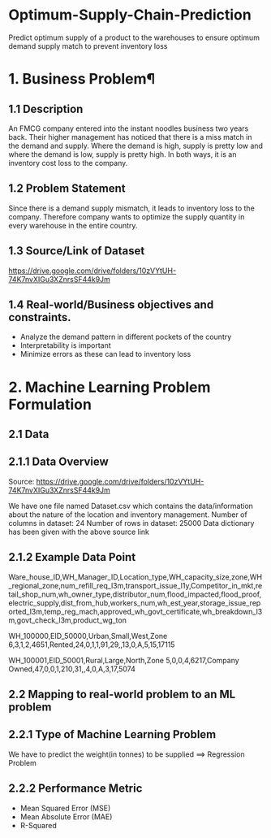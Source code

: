 # Optimum-Supply-Chain-Prediction
Predict optimum supply of a product to the warehouses to ensure optimum demand supply match to prevent inventory loss

# 1. Business Problem¶
## 1.1 Description
An FMCG company entered into the instant noodles business two years back. Their higher management has noticed that there is a miss match in the demand and supply. Where the demand is high, supply is pretty low and where the demand is low, supply is pretty high. In both ways, it is an inventory cost loss to the company.
## 1.2 Problem Statement
Since there is a demand supply mismatch, it leads to inventory loss to the company. Therefore company wants to optimize the supply quantity in every warehouse in the entire country.
## 1.3 Source/Link of Dataset
https://drive.google.com/drive/folders/10zVYtUH-74K7nvXIGu3XZnrsSF44k9Jm
## 1.4 Real-world/Business objectives and constraints.
- Analyze the demand pattern in different pockets of the country
- Interpretability is important
- Minimize errors as these can lead to inventory loss
# 2. Machine Learning Problem Formulation
## 2.1 Data
## 2.1.1 Data Overview
Source: https://drive.google.com/drive/folders/10zVYtUH-74K7nvXIGu3XZnrsSF44k9Jm

We have one file named Dataset.csv which contains the data/information about the nature of the location and inventory management.
Number of columns in dataset: 24
Number of rows in dataset: 25000
Data dictionary has been given with the above source link
## 2.1.2 Example Data Point
Ware_house_ID,WH_Manager_ID,Location_type,WH_capacity_size,zone,WH_regional_zone,num_refill_req_l3m,transport_issue_l1y,Competitor_in_mkt,retail_shop_num,wh_owner_type,distributor_num,flood_impacted,flood_proof,electric_supply,dist_from_hub,workers_num,wh_est_year,storage_issue_reported_l3m,temp_reg_mach,approved_wh_govt_certificate,wh_breakdown_l3m,govt_check_l3m,product_wg_ton

WH_100000,EID_50000,Urban,Small,West,Zone 6,3,1,2,4651,Rented,24,0,1,1,91,29,,13,0,A,5,15,17115

WH_100001,EID_50001,Rural,Large,North,Zone 5,0,0,4,6217,Company Owned,47,0,0,1,210,31,,4,0,A,3,17,5074

## 2.2 Mapping to real-world problem to an ML problem
## 2.2.1 Type of Machine Learning Problem
We have to predict the weight(in tonnes) to be supplied ==> Regression Problem

## 2.2.2 Performance Metric
- Mean Squared Error (MSE)
- Mean Absolute Error (MAE)
- R-Squared
